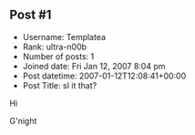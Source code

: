 ## Post #1
- Username: Templatea
- Rank: ultra-n00b
- Number of posts: 1
- Joined date: Fri Jan 12, 2007 8:04 pm
- Post datetime: 2007-01-12T12:08:41+00:00
- Post Title: sI it that?

Hi 


G'night
